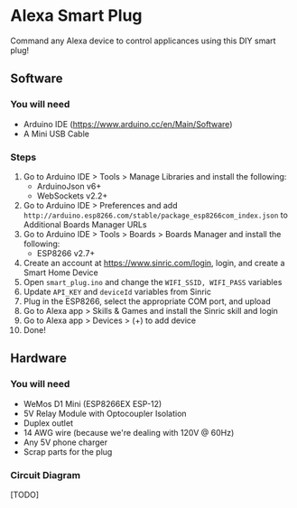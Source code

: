 # Alexa Smart Plug
Command any Alexa device to control applicances using this DIY smart plug! 

## Software
### You will need
- Arduino IDE (https://www.arduino.cc/en/Main/Software)
- A Mini USB Cable

### Steps
1. Go to Arduino IDE > Tools > Manage Libraries and install the following:
    - ArduinoJson v6+
    - WebSockets v2.2+
2. Go to Arduino IDE > Preferences and add `http://arduino.esp8266.com/stable/package_esp8266com_index.json` to Additional Boards Manager URLs
3. Go to Arduino IDE > Tools > Boards > Boards Manager and install the following:
    - ESP8266 v2.7+
4. Create an account at https://www.sinric.com/login, login, and create a Smart Home Device
5. Open `smart_plug.ino` and change the `WIFI_SSID, WIFI_PASS` variables
6. Update `API_KEY` and `deviceId` variables from Sinric 
7. Plug in the ESP8266, select the appropriate COM port, and upload
8. Go to Alexa app > Skills & Games and install the Sinric skill and login 
9. Go to Alexa app > Devices > (+) to add device
10. Done!

## Hardware
### You will need
- WeMos D1 Mini (ESP8266EX ESP-12)
- 5V Relay Module with Optocoupler Isolation
- Duplex outlet
- 14 AWG wire (because we're dealing with 120V @ 60Hz) 
- Any 5V phone charger
- Scrap parts for the plug

### Circuit Diagram
[TODO]
